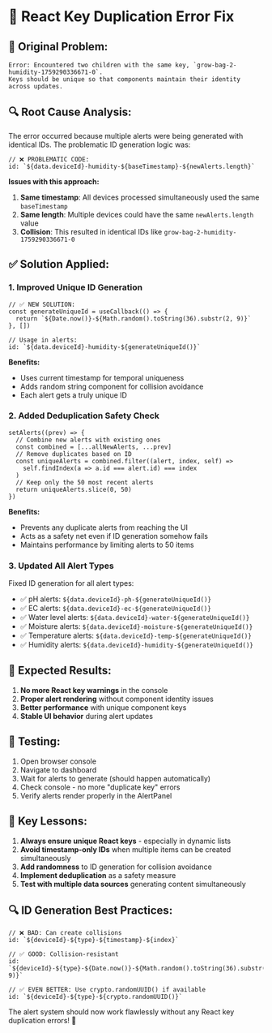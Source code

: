 # 🔧 React Key Duplication Error Fix

## 🚨 **Original Problem:**
```
Error: Encountered two children with the same key, `grow-bag-2-humidity-1759290336671-0`. 
Keys should be unique so that components maintain their identity across updates.
```

## 🔍 **Root Cause Analysis:**

The error occurred because multiple alerts were being generated with identical IDs. The problematic ID generation logic was:

```tsx
// ❌ PROBLEMATIC CODE:
id: `${data.deviceId}-humidity-${baseTimestamp}-${newAlerts.length}`
```

**Issues with this approach:**
1. **Same timestamp**: All devices processed simultaneously used the same `baseTimestamp`
2. **Same length**: Multiple devices could have the same `newAlerts.length` value
3. **Collision**: This resulted in identical IDs like `grow-bag-2-humidity-1759290336671-0`

## ✅ **Solution Applied:**

### 1. **Improved Unique ID Generation**
```tsx
// ✅ NEW SOLUTION:
const generateUniqueId = useCallback(() => {
  return `${Date.now()}-${Math.random().toString(36).substr(2, 9)}`
}, [])

// Usage in alerts:
id: `${data.deviceId}-humidity-${generateUniqueId()}`
```

**Benefits:**
- Uses current timestamp for temporal uniqueness
- Adds random string component for collision avoidance
- Each alert gets a truly unique ID

### 2. **Added Deduplication Safety Check**
```tsx
setAlerts((prev) => {
  // Combine new alerts with existing ones
  const combined = [...allNewAlerts, ...prev]
  // Remove duplicates based on ID
  const uniqueAlerts = combined.filter((alert, index, self) => 
    self.findIndex(a => a.id === alert.id) === index
  )
  // Keep only the 50 most recent alerts
  return uniqueAlerts.slice(0, 50)
})
```

**Benefits:**
- Prevents any duplicate alerts from reaching the UI
- Acts as a safety net even if ID generation somehow fails
- Maintains performance by limiting alerts to 50 items

### 3. **Updated All Alert Types**
Fixed ID generation for all alert types:
- ✅ pH alerts: `${data.deviceId}-ph-${generateUniqueId()}`
- ✅ EC alerts: `${data.deviceId}-ec-${generateUniqueId()}`
- ✅ Water level alerts: `${data.deviceId}-water-${generateUniqueId()}`
- ✅ Moisture alerts: `${data.deviceId}-moisture-${generateUniqueId()}`
- ✅ Temperature alerts: `${data.deviceId}-temp-${generateUniqueId()}`
- ✅ Humidity alerts: `${data.deviceId}-humidity-${generateUniqueId()}`

## 🎯 **Expected Results:**

1. **No more React key warnings** in the console
2. **Proper alert rendering** without component identity issues
3. **Better performance** with unique component keys
4. **Stable UI behavior** during alert updates

## 🧪 **Testing:**

1. Open browser console
2. Navigate to dashboard
3. Wait for alerts to generate (should happen automatically)
4. Check console - no more "duplicate key" errors
5. Verify alerts render properly in the AlertPanel

## 📝 **Key Lessons:**

1. **Always ensure unique React keys** - especially in dynamic lists
2. **Avoid timestamp-only IDs** when multiple items can be created simultaneously
3. **Add randomness** to ID generation for collision avoidance
4. **Implement deduplication** as a safety measure
5. **Test with multiple data sources** generating content simultaneously

## 🔍 **ID Generation Best Practices:**

```tsx
// ❌ BAD: Can create collisions
id: `${deviceId}-${type}-${timestamp}-${index}`

// ✅ GOOD: Collision-resistant
id: `${deviceId}-${type}-${Date.now()}-${Math.random().toString(36).substr(2, 9)}`

// ✅ EVEN BETTER: Use crypto.randomUUID() if available
id: `${deviceId}-${type}-${crypto.randomUUID()}`
```

The alert system should now work flawlessly without any React key duplication errors! 🎉